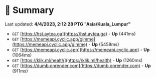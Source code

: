 # 📖 Summary
Last updated: **4/4/2023, 2:12:28 PTG "Asia/Kuala_Lumpur"**

- `GET` [https://hst.aytea.ga](https://hst.aytea.ga) - **Up** (441ms)
- `GET` [https://memeapi.cyclic.app/gimme](https://memeapi.cyclic.app/gimme) - **Up** (5458ms)
- `GET` [https://memeapi.cyclic.app](https://memeapi.cyclic.app) - **Up** (1064ms)
- `GET` [https://klik.ml/health](https://klik.ml/health) - **Up** (1260ms)
- `GET` [https://dumb.onrender.com](https://dumb.onrender.com) - **Up** (911ms)
